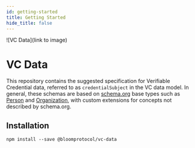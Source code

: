 ```yaml
---
id: getting-started
title: Getting Started
hide_title: false
---
```


![VC Data](link to image)

# VC Data

This repository contains the suggested specification for Verifiable Credential data, referred to as `credentialSubject` in the VC data model. In general, these schemas are based on [schema.org](https://schema.org) base types such as [Person](https://schema.org/Person) and [Organization](https://schema.org/Organization), with custom extensions for concepts not described by schema.org.

## Installation

```
npm install --save @bloomprotocol/vc-data
```

